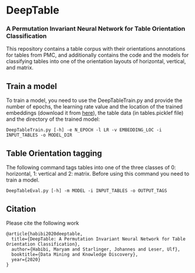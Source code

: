 # DeepTable

### A Permutation Invariant Neural Network for Table Orientation Classification

This repository contains a table corpus with their orientations annotations for tables from PMC, and additionally contains the code and the models for classifying tables into one of the orientation layouts of horizontal, vertical, and matrix.
<br>
## Train a model
To train a model, you need to use the DeepTableTrain.py and provide the number of epochs, the learning rate value and the location of the trained embeddings (download it from <a href = "http://bio.nlplab.org/"> here</a>), the table data (in tables.picklef file) and the directory of the trained model:
```
DeepTableTrain.py [-h] -e N_EPOCH -l LR -v EMBEDDING_LOC -i INPUT_TABLES -o MODEL_DIR
```


## Table Orientation tagging

The following command tags tables into one of the three classes of 0: horizontal, 1: vertical and 2: matrix. Before using this command you need to train a model.

```
DeepTableEval.py [-h] -m MODEL -i INPUT_TABLES -o OUTPUT_TAGS
```


## Citation
Please cite the following work
```
@article{habibi2020deeptable,
  title={DeepTable: A Permutation Invariant Neural Network for Table Orientation Classification},
  author={Habibi, Maryam and Starlinger, Johannes and Leser, Ulf},
  booktitle={Data Mining and Knowledge Discovery},
  year={2020}
}
```

